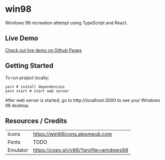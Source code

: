 # win98
Windows 98 recreation attempt using TypeScript and React.

## Live Demo
[Check out live demo on Github Pages](https://zabdalimov.github.io/win98)

## Getting Started
To run project locally:
```shell
yarn # install dependencies
yarn start # start web server
```

After web server is started, go to http://localhost:3000 to see your Windows 98 desktop.

## Resources / Credits
|               |                                        |
| ------------- | -------------------------------------- |
| Icons         | https://win98icons.alexmeub.com        |
| Fonts         | TODO                                   |
| Emulator      | https://copy.sh/v86/?profile=windows98 |